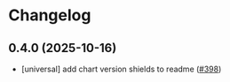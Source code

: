 # Changelog

## 0.4.0 (2025-10-16)

* [universal] add chart version shields to readme ([#398](https://github.com/CloudPirates-io/helm-charts/pull/398))
